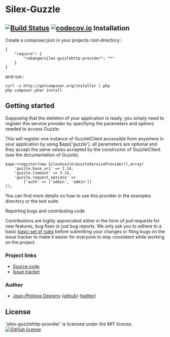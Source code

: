 Silex-Guzzle
================

[![Build Status](https://api.travis-ci.org/rebangm/silex-guzzlehttp-provider.png?branch=master)](https://travis-ci.org/rebangm/silex-guzzlehttp-provider)
[![codecov.io](http://codecov.io/github/rebangm/silex-guzzlehttp-provider/coverage.svg?branch=master)](http://codecov.io/github/rebangm/silex-guzzlehttp-provider?branch=master)
Installation
------------

Create a composer.json in your projects root-directory::

    {
        "require": {
            "rebangm/silex-guzzlehttp-provider": "*"
        }
    }

and run::

    curl -s http://getcomposer.org/installer | php
    php composer.phar install


Getting started
----------------

Supposing that the skeleton of your application is ready, you simply need to register this service provider by specifying the parameters and options needed to access Guzzle:

This will register one instance of Guzzle\Client accessible from anywhere in your application by using $app['guzzle']. all parameters are optional and they accept the same values accepted by the constructor of Guzzle\Client (see the documentation of Guzzle).


    $app->register(new SilexGuzzle\GuzzleServiceProvider(),array(
        'guzzle.base_uri' => 3.14,
        'guzzle.timeout' => 3.14,
        'guzzle.request_options' =>
            ['auth' => ['admin', 'admin']]
    ));



You can find more details on how to use this provider in the examples directory or the test suite.

Reporting bugs and contributing code

Contributions are highly appreciated either in the form of pull requests for new features, bug fixes or just bug reports. We only ask you to adhere to a basic [basic set of rules](CONTRIBUTING.md) before submitting your changes or filing bugs on the issue tracker to make it easier for everyone to stay consistent while working on the project.

### Project links ###

- [Source code](http://github.com/rebangm/silex-guzzlehttp-provider)
- [Issue tracker](http://github.com/rebangm/silex-guzzlehttp-provider/issues)


### Author ###

- [Jean-Philippe Dépigny](mailto:jp.depigny@gmail.com)
  ([github](http://github.com/rebangm))
  ([twitter](https://twitter.com/rhadamanthiss))

License
-------

'silex-guzzlehttp-provider' is licensed under the MIT license. [![GitHub license](https://img.shields.io/badge/license-MIT-blue.svg)](https://raw.githubusercontent.com/rebangm/silex-guzzlehttp-provider/master/LICENSE.md)
